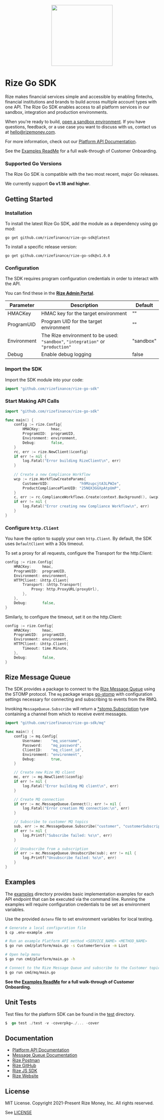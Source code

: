 <p align="center">
  <a href="https://developer.rizefs.com/" target="_blank" align="center">
    <img src="https://cdn.rizefs.com/web-content/logos/rize-github.png" width="200">
  </a>
  <br />
</p>

# Rize Go SDK

Rize makes financial services simple and accessible by enabling fintechs, financial institutions and brands to build across multiple account types with one API. The Rize Go SDK enables access to all platform services in our sandbox, integration and production environments.

When you're ready to build, [open a sandbox environment](https://rizefs.com/get-access/). If you have questions, feedback, or a use case you want to discuss with us, contact us at [hello@rizemoney.com](mailto:hello@rizemoney.com).

For more information, check out our [Platform API Documentation](https://developer.rizefs.com/).

See the [Examples ReadMe](examples/README.md) for a full walk-through of Customer Onboarding.

### Supported Go Versions

The Rize Go SDK is compatible with the two most recent, major Go releases. 

We currently support **Go v1.18 and higher**.

## Getting Started

### Installation

To install the latest Rize Go SDK, add the module as a dependency using go mod:
```
go get github.com/rizefinance/rize-go-sdk@latest
```

To install a specific release version:
```
go get github.com/rizefinance/rize-go-sdk@v1.0.0
```

### Configuration

The SDK requires program configuration credentials in order to interact with the API.

You can find these in the [**Rize Admin Portal**](https://admin-sandbox.rizefs.com/).

| Parameter   | Description                                                  | Default   |
| ----------- | ------------------------------------------------------------ | --------- |
| HMACKey     | HMAC key for the target environment | "" |
| ProgramUID  | Program UID for the target environment | "" |
| Environment | The Rize environment to be used:<br> `"sandbox"`, `"integration"` or `"production"` | "sandbox" |
| Debug  | Enable debug logging | false |

### Import the SDK

Import the SDK module into your code:

```go
import "github.com/rizefinance/rize-go-sdk"
```

### Start Making API Calls

```go
import "github.com/rizefinance/rize-go-sdk"

func main() {
	config := rize.Config{
		HMACKey:     hmac,
		ProgramUID:  programUID,
		Environment: environment,
		Debug:       false,
	}
	rc, err := rize.NewClient(&config)
	if err != nil {
		log.Fatal("Error building RizeClient\n", err)
	}
	
	// Create a new Compliance Workflow
	wcp := rize.WorkflowCreateParams{
		CustomerUID:              "h9MzupcjtA3LPW2e",
		ProductCompliancePlanUID: "25NQX3GGXpAtpUmP",
	}
	c, err := rc.ComplianceWorkflows.Create(context.Background(), &wcp)
	if err != nil {
		log.Fatal("Error creating new Compliance Workflow\n", err)
	}
}
```

### Configure `http.Client`

You have the option to supply your own `http.Client`. By default, the SDK uses `DefaultClient` with a 30s timeout.

To set a proxy for all requests, configure the Transport for the http.Client:

```go
config := rize.Config{
	HMACKey:     hmac,
	ProgramUID:  programUID,
	Environment: environment,
	HTTPClient: &http.Client{
		Transport: &http.Transport{
			Proxy: http.ProxyURL(proxyUrl),
		},
	},
	Debug:       false,
}
```

Similarly, to configure the timeout, set it on the http.Client:

```go
config := rize.Config{
	HMACKey:     hmac,
	ProgramUID:  programUID,
	Environment: environment,
	HTTPClient: &http.Client{
		Timeout: time.Minute,
	},
	Debug:       false,
}
```

## Rize Message Queue

The SDK provides a package to connect to the [Rize Message Queue](https://developer.rizefs.com/docs/rize-message-queue) using the STOMP protocol. The `mq` package wraps [go-stomp](https://pkg.go.dev/github.com/go-stomp/stomp/v3) with configuration settings necessary for connecting and subscribing to events from the RMQ.

Invoking `MessageQueue.Subscribe` will return a [*stomp.Subscription](https://pkg.go.dev/github.com/go-stomp/stomp/v3#Subscription) type containing a channel from which to receive event messages.

```go
import "github.com/rizefinance/rize-go-sdk/mq"

func main() {
	config := mq.Config{
		Username:    "mq_username",
		Password:    "mq_password",
		ClientID:    "mq_client_id",
		Environment: "environment",
		Debug:       true,
	}

	// Create new Rize MQ client
	mc, err := mq.NewClient(&config)
	if err != nil {
		log.Fatal("Error building MQ client\n", err)
	}

	// Create MQ connection
	if err := mc.MessageQueue.Connect(); err != nil {
		log.Fatal("Error creation MQ connection:\n", err)
	}

	// Subscribe to customer MQ topics
	sub, err := mc.MessageQueue.Subscribe("customer", "customerSubscription")
	if err != nil {
		log.Printf("Subscribe failed: %s\n", err)
	}

	// Unsubscribe from a subscription
	if err := mc.MessageQueue.Unsubscribe(sub); err != nil {
		log.Printf("Unsubscribe failed: %s\n", err)
	}
}
```

## Examples

The [examples](examples/) directory provides basic implementation examples for each API endpoint that can be executed via the command line. Running the examples will require configuration credentials to be set as environment variables.

Use the provided `dotenv` file to set environment variables for local testing.

```sh
# Generate a local configuration file
$ cp .env-example .env
```

```sh
# Run an example Platform API method <SERVICE_NAME> <METHOD_NAME>
$ go run cmd/platform/main.go -s CustomerService -m List

# Open help menu
$ go run cmd/platform/main.go -h
```

```sh
# Connect to the Rize Message Queue and subscribe to the Customer topic
$ go run cmd/mq/main.go
```

**See the [Examples ReadMe](examples/README.md) for a full walk-through of Customer Onboarding.**

## Unit Tests

Test files for the platform SDK can be found in the [test](test/) directory.

```go
$  go test ./test -v -coverpkg=./... -cover
```

## Documentation

* [Platform API Documentation](https://developer.rizefs.com/)
* [Message Queue Documentation](https://developer.rizefs.com/docs/rize-message-queue)
* [Rize Postman](https://www.postman.com/rizemoney/)
* [Rize GitHub](https://github.com/RizeFinance)
* [Rize JS SDK](https://github.com/RizeFinance/rize-js)
* [Rize Website](https://www.rizemoney.com/)

## License
MIT License. Copyright 2021-Present Rize Money, Inc. All rights reserved.

See [LICENSE](LICENSE)
